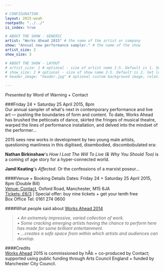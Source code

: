 ```yaml
---

# CONFIGURATION
layout: 2015-woah
rootpath: "../../"
is_index: true

# ABOUT THE SHOW - GENERIC
artist: "Works Ahead 2015" # the name of the artist or company
show: "Annual new performance sampler." # the name of the show
artist_size: 2
show_size: 3

# ABOUT THE SHOW - LAYOUT
# artist_size: 1 # optional - size of artist name 1-5. Default is 1. Set longer names to lower values
# show_size: 2 # optional - size of show name 2-5. Default is 2. Set longer names to lower values
# header_image: "header.jpg" # optional custom background image, relative to current page

---
```

*Presented by* Word of Warning + Contact
         
###Friday 24 + Saturday 25 April 2015, 8pm        
Our annual sampler of what's next in contemporary performance and live art — pushing the boundaries of form and content. To date, Works Ahead has brushed the petticoats of dance, skirted the fringes of musical theatre, warped the lines of performance installation, and delved into the mindset of the performer…

2015 sees new works in development by two young male artists, questioning manliness in this digitised, disembodied, discombobulated era:        
          
**Nathan Birkinshaw**'s *How I Lost The Will To Live (& Why You Should Too)* is a coming of age story for a hyper-connected world.        
        
**Jamil Keating**'s *Affected*. Or the confessions of a marxist poseur…          
        
####Venue + Booking Details
Dates: Friday 24 + Saturday 25 April 2015, 8pm (Double Bill)        
[Venue: Contact](http://contactmcr.com/visit/getting-here), Oxford Road, Manchester, M15 6JA            
[Tickets: £6/3](http://contactmcr.com/whats-on/35092-works-ahead-2015/booking) | Special offer: buy nine tickets + get your tenth free            
Box Office Tel: 0161 274 0600        
        
####What people said about [Works Ahead 2014](/archive/2014-worksahead)      
>• *An extremely impressive, varied collection of work.*          
>• *Some cracking emerging artists having the chance to perform here has made for some brilliant entertainment.*        
>• *…creates a safe space from within which artists and audiences can develop.*          
        
####Credits         
[Works Ahead](/hab/worksahead) 2015 is commissioned by hÅb + co-produced by Contact; supported using public funding through Arts Council England + funded by Manchester City Council.
